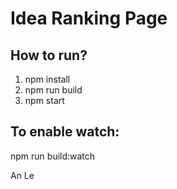 # Idea Ranking Page

## How to run?
1. npm install
2. npm run build
3. npm start

## To enable watch:
npm run build:watch

An Le
